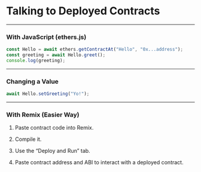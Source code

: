 # Talking to Deployed Contracts

---

### With JavaScript (ethers.js)

```js
const Hello = await ethers.getContractAt("Hello", "0x...address");
const greeting = await Hello.greet();
console.log(greeting);
```

---

### Changing a Value

```js
await Hello.setGreeting("Yo!");
```

---

### With Remix (Easier Way)

1. Paste contract code into Remix.
    
2. Compile it.
    
3. Use the “Deploy and Run” tab.
    
4. Paste contract address and ABI to interact with a deployed contract.

